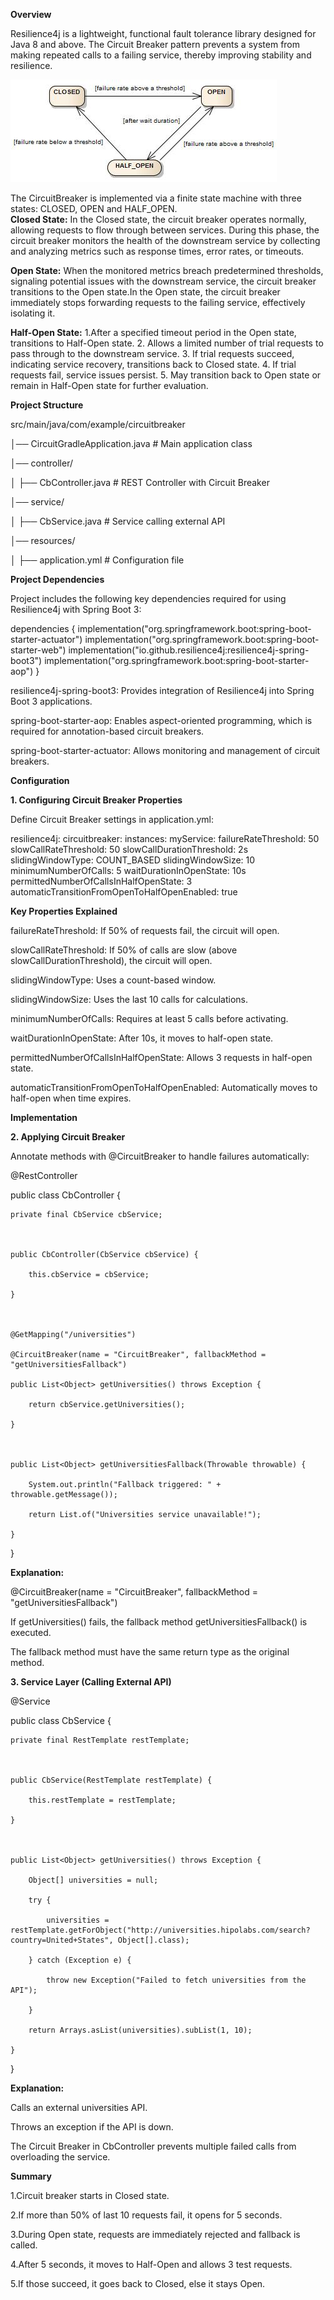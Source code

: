 **Overview** 

Resilience4j is a lightweight, functional fault tolerance library designed for Java 8 and above. The Circuit Breaker pattern prevents a system from making repeated calls to a failing service, thereby improving stability and resilience. 

![Alt text](Images/39cdd54-state_machine.jpg)

The CircuitBreaker is implemented via a finite state machine with three states: CLOSED, OPEN and HALF_OPEN.  
**Closed State:** 
In the Closed state, the circuit breaker operates normally, allowing requests to flow through between services. During this phase, the circuit breaker monitors the health of the downstream service by collecting and analyzing metrics such as response times, error rates, or timeouts. 

**Open State:** 
When the monitored metrics breach predetermined thresholds, signaling potential issues with the downstream service, the circuit breaker transitions to the Open state.In the Open state, the circuit breaker immediately stops forwarding requests to the failing service, effectively isolating it. 

**Half-Open State:** 
1.After a specified timeout period in the Open state, transitions to Half-Open state. 
2. Allows a limited number of trial requests to pass through to the downstream service. 
3. If trial requests succeed, indicating service recovery, transitions back to Closed state. 
4. If trial requests fail, service issues persist. 
5. May transition back to Open state or remain in Half-Open state for further evaluation. 

**Project Structure** 

src/main/java/com/example/circuitbreaker
 
│── CircuitGradleApplication.java   # Main application class 

│── controller/ 

│   ├── CbController.java           # REST Controller with Circuit Breaker 

│── service/ 

│   ├── CbService.java              # Service calling external API 

│── resources/ 

│   ├── application.yml             # Configuration file 


**Project Dependencies** 

Project includes the following key dependencies required for using Resilience4j with Spring Boot 3: 

 
dependencies { 
    implementation("org.springframework.boot:spring-boot-starter-actuator") 
    implementation("org.springframework.boot:spring-boot-starter-web") 
    implementation("io.github.resilience4j:resilience4j-spring-boot3") 
    implementation("org.springframework.boot:spring-boot-starter-aop") 
} 

 
  

resilience4j-spring-boot3: Provides integration of Resilience4j into Spring Boot 3 applications. 

spring-boot-starter-aop: Enables aspect-oriented programming, which is required for annotation-based circuit breakers. 

spring-boot-starter-actuator: Allows monitoring and management of circuit breakers. 

**Configuration** 

**1. Configuring Circuit Breaker Properties** 

Define Circuit Breaker settings in application.yml: 

resilience4j: 
  circuitbreaker: 
    instances: 
      myService: 
        failureRateThreshold: 50 
        slowCallRateThreshold: 50 
        slowCallDurationThreshold: 2s 
        slidingWindowType: COUNT_BASED 
        slidingWindowSize: 10 
        minimumNumberOfCalls: 5 
        waitDurationInOpenState: 10s 
        permittedNumberOfCallsInHalfOpenState: 3 
        automaticTransitionFromOpenToHalfOpenEnabled: true 
  

**Key Properties Explained** 

failureRateThreshold: If 50% of requests fail, the circuit will open. 

slowCallRateThreshold: If 50% of calls are slow (above slowCallDurationThreshold), the circuit will open. 

slidingWindowType: Uses a count-based window. 

slidingWindowSize: Uses the last 10 calls for calculations. 

minimumNumberOfCalls: Requires at least 5 calls before activating. 

waitDurationInOpenState: After 10s, it moves to half-open state. 

permittedNumberOfCallsInHalfOpenState: Allows 3 requests in half-open state. 

automaticTransitionFromOpenToHalfOpenEnabled: Automatically moves to half-open when time expires.



**Implementation** 

**2. Applying Circuit Breaker**  

Annotate methods with @CircuitBreaker to handle failures automatically: 

@RestController 

public class CbController { 

    private final CbService cbService; 

  

    public CbController(CbService cbService) { 

        this.cbService = cbService; 

    } 

  

    @GetMapping("/universities") 

    @CircuitBreaker(name = "CircuitBreaker", fallbackMethod = "getUniversitiesFallback") 

    public List<Object> getUniversities() throws Exception { 

        return cbService.getUniversities(); 

    } 

  

    public List<Object> getUniversitiesFallback(Throwable throwable) { 

        System.out.println("Fallback triggered: " + throwable.getMessage()); 

        return List.of("Universities service unavailable!"); 

    } 

} 

 
**Explanation:** 

@CircuitBreaker(name = "CircuitBreaker", fallbackMethod = "getUniversitiesFallback") 

If getUniversities() fails, the fallback method getUniversitiesFallback() is executed. 

The fallback method must have the same return type as the original method. 

 **3. Service Layer (Calling External API)** 

@Service 

public class CbService { 

    private final RestTemplate restTemplate; 

  

    public CbService(RestTemplate restTemplate) { 

        this.restTemplate = restTemplate; 

    } 

  

    public List<Object> getUniversities() throws Exception { 

        Object[] universities = null; 

        try { 

            universities = restTemplate.getForObject("http://universities.hipolabs.com/search?country=United+States", Object[].class); 

        } catch (Exception e) { 

            throw new Exception("Failed to fetch universities from the API"); 

        } 

        return Arrays.asList(universities).subList(1, 10); 

    } 

} 

 

 
**Explanation:** 

Calls an external universities API. 

Throws an exception if the API is down. 

The Circuit Breaker in CbController prevents multiple failed calls from overloading the service. 

**Summary**

1.Circuit breaker starts in Closed state.

2.If more than 50% of last 10 requests fail, it opens for 5 seconds.

3.During Open state, requests are immediately rejected and fallback is called.

4.After 5 seconds, it moves to Half-Open and allows 3 test requests.

5.If those succeed, it goes back to Closed, else it stays Open.



